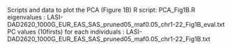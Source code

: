 Scripts and data to plot the PCA (Figure 1B)
R script: PCA_Fig1B.R
eigenvalues : LASI-DAD2620_1000G_EUR_EAS_SAS_pruned05_maf0.05_chr1-22_Fig1B_eval.txt
PC values (10firsts) for each individuals : LASI-DAD2620_1000G_EUR_EAS_SAS_pruned05_maf0.05_chr1-22_Fig1B.txt
